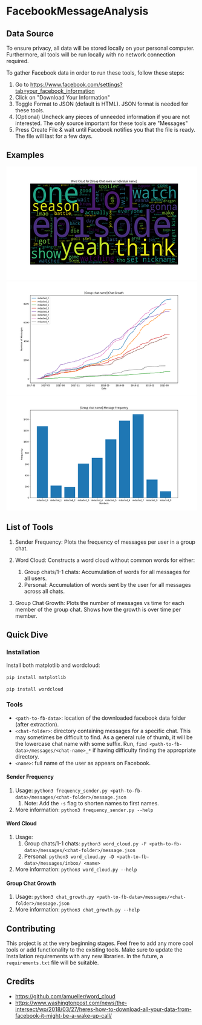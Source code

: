 # FacebookMessageAnalysis

## Data Source
To ensure privacy, all data will be stored locally on your personal computer. Furthermore, all tools will be run locally with no network connection required.

To gather Facebook data in order to run these tools, follow these steps:
1. Go to https://www.facebook.com/settings?tab=your_facebook_information
2. Click on "Download Your Information"
3. Toggle Format to JSON (default is HTML). JSON format is needed for these tools.
4. (Optional) Uncheck any pieces of unneeded information if you are not interested. The only source important for these tools are "Messages"
5. Press Create File & wait until Facebook notifies you that the file is ready. The file will last for a few days.

## Examples
<div class="images">
<div>
  <img src="examples/example_word_cloud.png" border="0" height="300" />
</div>
<div>
   <img src="examples/example_chat_growth.png" border="0" height="300" />
</div>
<div>
   <img src="examples/example_message_frequency.png" border="0" height="300" />
</div>
</div>

## List of Tools
1. Sender Frequency: Plots the frequency of messages per user in a group chat.

2. Word Cloud: Constructs a word cloud without common words for either:
    1. Group chats/1-1 chats: Accumulation of words for all messages for all users. 
    2. Personal: Accumulation of words sent by the user for all messages across all chats.

3. Group Chat Growth: Plots the number of messages vs time for each member
of the group chat. Shows how the growth is over time per member.

## Quick Dive
### Installation
Install both matplotlib and wordcloud:

`pip install matplotlib`

`pip install wordcloud`

### Tools
* `<path-to-fb-data>`: location of the downloaded facebook data folder (after extraction).
* `<chat-folder>`: directory containing messages for a specific chat. This may sometimes be difficult to find. As a general rule of thumb, it will be the lowercase chat name with some suffix. Run, `find <path-to-fb-data>/messages/<chat-name>_*` if having difficulty finding the appropriate directory.
* `<name>`: full name of the user as appears on Facebook.

#### Sender Frequency
1. Usage: `python3 frequency_sender.py <path-to-fb-data>/messages/<chat-folder>/message.json`
    1. Note: Add the `-s` flag to shorten names to first names.
2. More information: `python3 frequency_sender.py --help`

#### Word Cloud
1. Usage:
    1. Group chats/1-1 chats:  `python3 word_cloud.py -F <path-to-fb-data>/messages/<chat-folder>/message.json`
    2. Personal: `python3 word_cloud.py -D <path-to-fb-data>/messages/inbox/ <name>`
2. More information: `python3 word_cloud.py --help`

#### Group Chat Growth
1. Usage: `python3 chat_growth.py <path-to-fb-data>/messages/<chat-folder>/message.json`
2. More information: `python3 chat_growth.py --help`

## Contributing
This project is at the very beginning stages. Feel free to add any more cool tools or add functionality to the existing tools.
Make sure to update the Installation requirements with any new libraries. In the future, a `requirements.txt` file will be suitable.

## Credits
* https://github.com/amueller/word_cloud
* https://www.washingtonpost.com/news/the-intersect/wp/2018/03/27/heres-how-to-download-all-your-data-from-facebook-it-might-be-a-wake-up-call/
